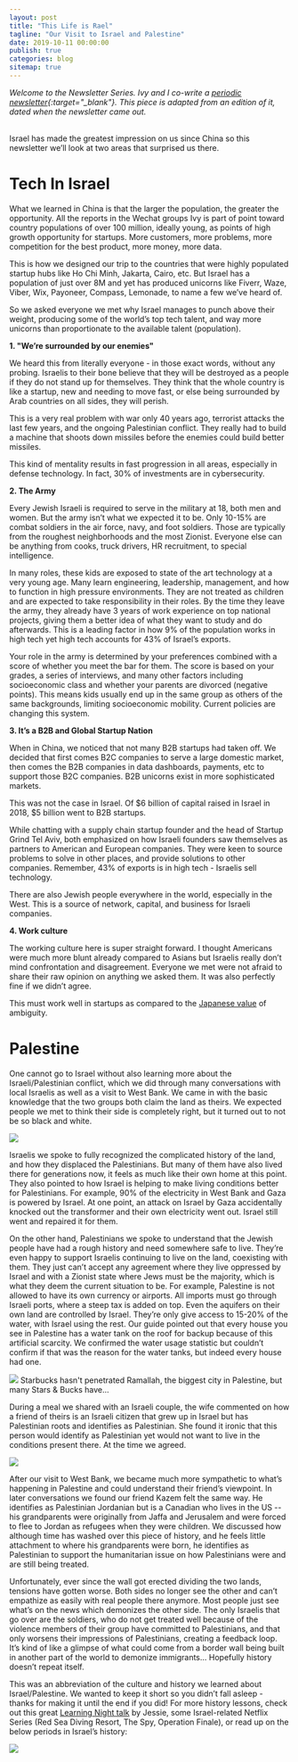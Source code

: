```yaml
---
layout: post
title: "This Life is Rael"
tagline: "Our Visit to Israel and Palestine"
date: 2019-10-11 00:00:00
publish: true
categories: blog
sitemap: true
---
```


_Welcome to the Newsletter Series. Ivy and I co-write a [periodic newsletter](https://ivyandowen.substack.com/){:target="\_blank"}. This piece is adapted from an edition of it, dated when the newsletter came out._
<br/>
<br/>

Israel has made the greatest impression on us since China so this newsletter we’ll look at two areas that surprised us there.

# Tech In Israel

What we learned in China is that the larger the population, the greater the opportunity. All the reports in the Wechat groups Ivy is part of point toward country populations of over 100 million, ideally young, as points of high growth opportunity for startups. More customers, more problems, more competition for the best product, more money, more data.

This is how we designed our trip to the countries that were highly populated startup hubs like Ho Chi Minh, Jakarta, Cairo, etc. But Israel has a population of just over 8M and yet has produced unicorns like Fiverr, Waze, Viber, Wix, Payoneer, Compass, Lemonade, to name a few we’ve heard of.

So we asked everyone we met why Israel manages to punch above their weight, producing some of the world’s top tech talent, and way more unicorns than proportionate to the available talent (population).

**1. "We’re surrounded by our enemies"**

We heard this from literally everyone - in those exact words, without any probing. Israelis to their bone believe that they will be destroyed as a people if they do not stand up for themselves. They think that the whole country is like a startup, new and needing to move fast, or else being surrounded by Arab countries on all sides, they will perish.

This is a very real problem with war only 40 years ago, terrorist attacks the last few years, and the ongoing Palestinian conflict. They really had to build a machine that shoots down missiles before the enemies could build better missiles.

This kind of mentality results in fast progression in all areas, especially in defense technology. In fact, 30% of investments are in cybersecurity.

**2. The Army**

Every Jewish Israeli is required to serve in the military at 18, both men and women. But the army isn’t what we expected it to be. Only 10-15% are combat soldiers in the air force, navy, and foot soldiers. Those are typically from the roughest neighborhoods and the most Zionist. Everyone else can be anything from cooks, truck drivers, HR recruitment, to special intelligence.

In many roles, these kids are exposed to state of the art technology at a very young age. Many learn engineering, leadership, management, and how to function in high pressure environments. They are not treated as children and are expected to take responsibility in their roles. By the time they leave the army, they already have 3 years of work experience on top national projects, giving them a better idea of what they want to study and do afterwards. This is a leading factor in how 9% of the population works in high tech yet high tech accounts for 43% of Israel’s exports.

Your role in the army is determined by your preferences combined with a score of whether you meet the bar for them. The score is based on your grades, a series of interviews, and many other factors including socioeconomic class and whether your parents are divorced (negative points). This means kids usually end up in the same group as others of the same backgrounds, limiting socioeconomic mobility. Current policies are changing this system.

**3. It’s a B2B and Global Startup Nation**

When in China, we noticed that not many B2B startups had taken off. We decided that first comes B2C companies to serve a large domestic market, then comes the B2B companies in data dashboards, payments, etc to support those B2C companies. B2B unicorns exist in more sophisticated markets.

This was not the case in Israel. Of $6 billion of capital raised in Israel in 2018, $5 billion went to B2B startups.

While chatting with a supply chain startup founder and the head of Startup Grind Tel Aviv, both emphasized on how Israeli founders saw themselves as partners to American and European companies. They were keen to source problems to solve in other places, and provide solutions to other companies. Remember, 43% of exports is in high tech - Israelis sell technology.

There are also Jewish people everywhere in the world, especially in the West. This is a source of network, capital, and business for Israeli companies.

**4. Work culture**

The working culture here is super straight forward. I thought Americans were much more blunt already compared to Asians but Israelis really don’t mind confrontation and disagreement. Everyone we met were not afraid to share their raw opinion on anything we asked them. It was also perfectly fine if we didn’t agree.

This must work well in startups as compared to the [Japanese value](/blog/japan) of ambiguity.

# Palestine

One cannot go to Israel without also learning more about the Israeli/Palestinian conflict, which we did through many conversations with local Israelis as well as a visit to West Bank. We came in with the basic knowledge that the two groups both claim the land as theirs. We expected people we met to think their side is completely right, but it turned out to not be so black and white.

<img src="https://substackcdn.com/image/fetch/w_1456,c_limit,f_webp,q_auto:good,fl_progressive:steep/https%3A%2F%2Fbucketeer-e05bbc84-baa3-437e-9518-adb32be77984.s3.amazonaws.com%2Fpublic%2Fimages%2Ffefacc9b-e933-4bc7-8888-34ed7c2d08df_337x396.jpeg" />

Israelis we spoke to fully recognized the complicated history of the land, and how they displaced the Palestinians. But many of them have also lived there for generations now, it feels as much like their own home at this point. They also pointed to how Israel is helping to make living conditions better for Palestinians. For example, 90% of the electricity in West Bank and Gaza is powered by Israel. At one point, an attack on Israel by Gaza accidentally knocked out the transformer and their own electricity went out. Israel still went and repaired it for them.

On the other hand, Palestinians we spoke to understand that the Jewish people have had a rough history and need somewhere safe to live. They’re even happy to support Israelis continuing to live on the land, coexisting with them. They just can’t accept any agreement where they live oppressed by Israel and with a Zionist state where Jews must be the majority, which is what they deem the current situation to be. For example, Palestine is not allowed to have its own currency or airports. All imports must go through Israeli ports, where a steep tax is added on top. Even the aquifers on their own land are controlled by Israel. They’re only give access to 15-20% of the water, with Israel using the rest. Our guide pointed out that every house you see in Palestine has a water tank on the roof for backup because of this artificial scarcity. We confirmed the water usage statistic but couldn’t confirm if that was the reason for the water tanks, but indeed every house had one.

<img src="https://substackcdn.com/image/fetch/w_1456,c_limit,f_webp,q_auto:good,fl_progressive:steep/https%3A%2F%2Fbucketeer-e05bbc84-baa3-437e-9518-adb32be77984.s3.amazonaws.com%2Fpublic%2Fimages%2F00c06169-beb2-4492-844b-378b1501f7ee_350x466.jpeg" />
Starbucks hasn't penetrated Ramallah, the biggest city in Palestine, but many Stars & Bucks have...

During a meal we shared with an Israeli couple, the wife commented on how a friend of theirs is an Israeli citizen that grew up in Israel but has Palestinian roots and identifies as Palestinian. She found it ironic that this person would identify as Palestinian yet would not want to live in the conditions present there. At the time we agreed.

<img src="https://substackcdn.com/image/fetch/w_1456,c_limit,f_webp,q_auto:good,fl_progressive:steep/https%3A%2F%2Fbucketeer-e05bbc84-baa3-437e-9518-adb32be77984.s3.amazonaws.com%2Fpublic%2Fimages%2F5ff0cea8-4304-4c25-b4e8-60085ecc3879_618x464.jpeg" />

After our visit to West Bank, we became much more sympathetic to what’s happening in Palestine and could understand their friend’s viewpoint. In later conversations we found our friend Kazem felt the same way. He identifies as Palestinian Jordanian but is a Canadian who lives in the US -- his grandparents were originally from Jaffa and Jerusalem and were forced to flee to Jordan as refugees when they were children. We discussed how although time has washed over this piece of history, and he feels little attachment to where his grandparents were born, he identifies as Palestinian to support the humanitarian issue on how Palestinians were and are still being treated.

Unfortunately, ever since the wall got erected dividing the two lands, tensions have gotten worse. Both sides no longer see the other and can’t empathize as easily with real people there anymore. Most people just see what’s on the news which demonizes the other side. The only Israelis that go over are the soldiers, who do not get treated well because of the violence members of their group have committed to Palestinians, and that only worsens their impressions of Palestinians, creating a feedback loop. It’s kind of like a glimpse of what could come from a border wall being built in another part of the world to demonize immigrants... Hopefully history doesn’t repeat itself.

This was an abbreviation of the culture and history we learned about Israel/Palestine. We wanted to keep it short so you didn’t fall asleep - thanks for making it until the end if you did! For more history lessons, check out this great [Learning Night talk](https://docs.google.com/presentation/d/1qdmFbTJSGfyblxA-hxjN8tAJhBFy3DcwE6RSCGBvO3A/edit) by Jessie, some Israel-related Netflix Series (Red Sea Diving Resort, The Spy, Operation Finale), or read up on the below periods in Israel’s history:

<img src="https://substackcdn.com/image/fetch/w_1456,c_limit,f_webp,q_auto:good,fl_progressive:steep/https%3A%2F%2Fbucketeer-e05bbc84-baa3-437e-9518-adb32be77984.s3.amazonaws.com%2Fpublic%2Fimages%2F80fe7ec7-9635-489d-9e2b-f421caec7ca5_907x1210.jpeg" />
